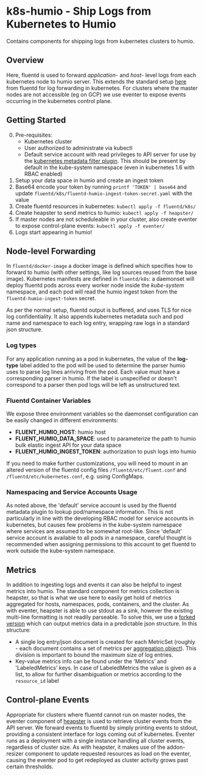 
k8s-humio - Ship Logs from Kubernetes to Humio
==============================================

Contains components for shipping logs from kubernetes clusters to humio.

Overview
--------

Here, fluentd is used to forward *application-* and *host-* level logs from each kubernetes node to humio server. This extends the standard setup [here](https://github.com/fluent/fluentd-kubernetes-daemonset) from fluentd for log forwarding in kubernetes. For clusters where the master nodes are not accessible (eg on GCP) we use eventer to expose events occurring in the kubernetes control plane. 

Getting Started
---------------
 
 0. Pre-requisites: 
    - Kubernetes cluster
    - User authorized to administrate via kubectl 
    - Default service account with read privileges to API server for use by the [kubernetes metadata filter plugin](https://github.com/fabric8io/fluent-plugin-kubernetes_metadata_filter). This should be present by default in the kube-system namespace (even in kubernetes 1.6 with RBAC enabled)
 1. Setup your data space in humio and create an ingest token
 2. Base64 encode your token by running `printf 'TOKEN' | base64` and update `fluentd/k8s/fluentd-humio-ingest-token-secret.yaml` with the value 
 3. Create fluentd resources in kubernetes: `kubectl apply -f fluentd/k8s/`
 4. Create heapster to send metrics to humio: `kubectl apply -f heapster/`
 5. If master nodes are not scheduleable in your cluster, also create eventer to expose control-plane events: `kubectl apply -f eventer/`
 6. Logs start appearing in humio!

Node-level Forwarding
---------------------

In `fluentd/docker-image` a docker image is defined which specifies how to forward to humio (with other settings, like log sources reused from the base image). Kubernetes manifests are defined in `fluentd/k8s`: a daemonset will deploy fluentd pods across every worker node inside the *kube-system* namespace, and each pod will read the humio ingest token from the `fluentd-humio-ingest-token` secret. 

As per the normal setup, fluentd output is buffered, and uses TLS for nice log confidentiality. It also appends kubernetes metadata such and pod name and namespace to each log entry, wrapping raw logs in a standard json structure.

### Log types

For any application running as a pod in kubernetes, the value of the **log-type** label added to the pod will be used to determine the parser humio uses to parse log lines arriving from the pod. Each value must have a corresponding parser in humio. If the label is unspecified or doesn't correspond to a parser then pod logs will be left as unstructured text.

### Fluentd Container Variables

We expose three environment variables so the daemonset configuration can be easily changed in different environments:
 - **FLUENT_HUMIO_HOST**: humio host
 - **FLUENT_HUMIO_DATA_SPACE**: used to parameterize the path to humio bulk elastic ingest API for your data space
 - **FLUENT_HUMIO_INGEST_TOKEN**: authorization to push logs into humio

If you need to make further customizations, you will need to mount in an altered version of the fluentd config files `/fluentd/etc/fluent.conf` and `/fluentd/etc/kubernetes.conf`, e.g. using ConfigMaps.

### Namespacing and Service Accounts Usage

As noted above, the 'default' service account is used by the fluentd metadata plugin to lookup pod/namespace information. This is not particularly in line with the developing RBAC model for service accounts in kubernetes, but causes few problems in the kube-system namespace where services are assumed to be somewhat root-like. Since 'default' service account is available to all pods in a namespace, careful thought is recommended when assigning permissions to this account to get fluentd to work outside the kube-system namespace. 

Metrics
-------

In addition to ingesting logs and events it can also be helpful to ingest metrics into humio. The standard component for metrics collection is heapster, so that is what we use here to easily get hold of metrics aggregated for hosts, namespaces, pods, containers, and the cluster.  As with eventer, heapster is able to use stdout as a sink, however the existing multi-line formatting is not readily parseable. To solve this, we use a [forked version](https://github.com/benjvi/heapster/tree/json-sink) which can output metrics data in a predictable json structure. In this structure:
 - A single log entry/json document is created for each MetricSet (roughly -  each document contains a set of metrics per [aggregation object](https://github.com/kubernetes/heapster/blob/master/docs/storage-schema.md#user-content-aggregates)). This division is important to bound the maximum size of log entries.
 - Key-value metrics info can be found under the 'Metrics' and 'LabeledMetrics' keys. In case of LabeledMetrics the value is given as a list, to allow for further disambiguation or metrics according to the `resource_id` label

Control-plane Events
--------------------

Appropriate for clusters where fluentd cannot run on master nodes, the eventer component of [heapster](github.com/kubernetes/heapster) is used to retrieve cluster events from the API server. We forward events to fluentd by simply printing events to stdout, providing a consistent interface for logs coming out of kubernetes. Eventer runs as a deployment with a single instance handling all cluster events, regardless of cluster size. As with heapster, it makes use of the addon-resizer component to update requested resources as load on the eventer, causing the eventer pod to get redeployed as cluster activity grows past certain thresholds.


